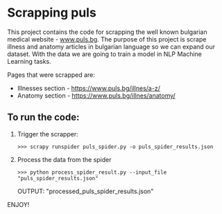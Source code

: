 # Scrapping puls

This project contains the code for scrapping the well known bulgarian medical website - www.puls.bg.
The purpose of this project is scrape illness and anatomy articles in bulgarian language so we can expand our dataset.
With the data we are going to train a model in NLP Machine Learning tasks.

Pages that were scrapped are:

* Illnesses section - https://www.puls.bg/illnes/a-z/
* Anatomy section - https://www.puls.bg/illnes/anatomy/

## To run the code:

1. Trigger the scrapper:
    ```
    >>> scrapy runspider puls_spider.py -o puls_spider_results.json
    ```
2. Process the data from the spider
    ```
    >>> python process_spider_result.py --input_file "puls_spider_results.json"
    ```
    OUTPUT: "processed_puls_spider_results.json"

ENJOY!
